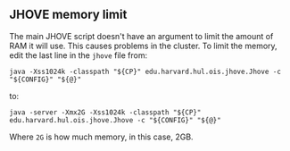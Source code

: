 ## JHOVE memory limit

The main JHOVE script doesn't have an argument to limit the amount of RAM it will use. This causes problems in the cluster. To limit the memory, edit the last line in the `jhove` file from:

```
java -Xss1024k -classpath "${CP}" edu.harvard.hul.ois.jhove.Jhove -c "${CONFIG}" "${@}"
```

to: 

```
java -server -Xmx2G -Xss1024k -classpath "${CP}" edu.harvard.hul.ois.jhove.Jhove -c "${CONFIG}" "${@}"
```

Where `2G` is how much memory, in this case, 2GB. 